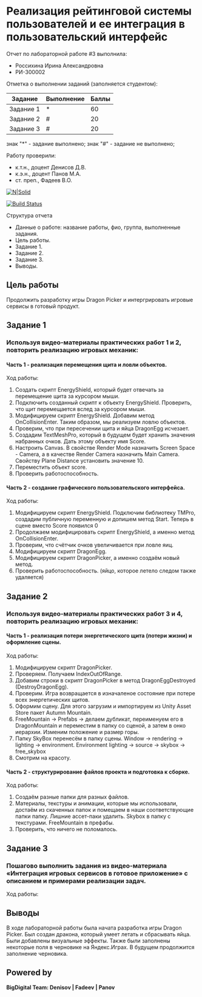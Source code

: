 # Реализация рейтинговой системы пользователей и ее интеграция в пользовательский интерфейс
Отчет по лабораторной работе #3 выполнила:
- Россихина Ирина Александровна
- РИ-300002

Отметка о выполнении заданий (заполняется студентом):

| Задание | Выполнение | Баллы |
| ------ | ------ | ------ |
| Задание 1 | * | 60 |
| Задание 2 | # | 20 |
| Задание 3 | # | 20 |

знак "*" - задание выполнено; знак "#" - задание не выполнено;

Работу проверили:
- к.т.н., доцент Денисов Д.В.
- к.э.н., доцент Панов М.А.
- ст. преп., Фадеев В.О.

[![N|Solid](https://cldup.com/dTxpPi9lDf.thumb.png)](https://nodesource.com/products/nsolid)

[![Build Status](https://travis-ci.org/joemccann/dillinger.svg?branch=master)](https://travis-ci.org/joemccann/dillinger)

Структура отчета

- Данные о работе: название работы, фио, группа, выполненные задания.
- Цель работы.
- Задание 1.
- Задание 2.
- Задание 3.
- Выводы.

## Цель работы
Продолжить разработку игры Dragon Picker и интергрировать игровые сервисы в готовый продукт.

## Задание 1
### Используя видео-материалы практических работ 1 и 2, повторить реализацию игровых механик:
#### Часть 1 - реализация перемещения щита и ловли объектов.
Ход работы:
1. Создать скрипт EnergyShield, который будет отвечать за перемещение щита за курсором мыши.
2. Подключить созданный скрипт к объекту EnergyShield. Проверить, что щит перемещается вслед за курсором мыши.
3. Модифицируем скрипт EnergyShield. Добавим метод OnCollisionEnter. Таким образом, мы реализуем ловлю объектов.
4. Проверим, что при пересечении щита и яйца DragonEgg исчезает.
5. Создадим TextMeshPro, который в будущем будет хранить значения набранных очков. Дать этому объекту имя Score.
6. Настроить Canvas. В свойстве Render Mode назначить Screen Space - Camera, а в качестве Render Camera назначить Main Camera. Свойству Plane Distance установить значение 10.
7. Переместить объект score.
8. Проверить работоспособность.

#### Часть 2 - создание графического пользовательского интерфейса.
Ход работы:
1. Модифицируем скрипт EnergyShield. Подключим библиотеку TMPro, создадим публичную переменную и допишем метод Start. Теперь в сцене вместо Score появился 0
2. Продолжаем модифицировать скрипт EnergyShield, а именно метод OnCollisionEnter. 
3. Проверим, что счётчик очков увеличивается при ловле яиц.
4. Модифицируем скрипт DragonEgg.
5. Модифицируем скрипт DragonPicker, а именно создаём новый метод.
6. Проверить работоспособность. (яйцо, которое летело следом также удаляется)

## Задание 2
### Используя видео-материалы практических работ 3 и 4, повторить реализацию игровых механик:
#### Часть 1 - реализация потери энергетического щита (потери жизни) и оформление сцены.
Ход работы:
1. Модифицируем скрипт DragonPicker.
2. Проверяем. Получаем IndexOutOfRange.
3. Добавим строки в скрипт DragonPicker в метод DragonEggDestroyed (DestroyDragonEgg).
4. Проверим. Игра возвращается в изначаленое состояние при потере всех энергетических щитов.
5. Оформим сцену. Для этого загрузим и импортируем из Unity Asset Store пакет Autumn Mountain.
6. FreeMountain -> Prefabs -> делаем дубликат, переименуем его в DragonMountain и переместим в папку со сценой, а затем в онко иерархии. Изменим положение и размер горы.
7. Папку SkyBox перенесём в папку сцены. Window -> rendering  -> lighting -> environment. Environment lighting -> source -> skybox  -> free_skybox
8. Смотрим на красоту.

#### Часть 2 - структурирование файлов проекта и подготовка к сборке.
Ход работы:
1. Создаём разные папки для разных файлов.
2. Материалы, текстуры и анимации, которые мы использовали, достаём из скаченных папок и помещаем в наши соответствующие папки папку. Лишние ассет-паки удалить. Skybox в папку с текстурами. FreeMountain в префабы.
3. Проверить, что ничего не поломалось.

## Задание 3
### Пошагово выполнить задания из видео-материала «Интеграция игровых сервисов в готовое приложение» с описанием и примерами реализации задач.
Ход работы:
 
## Выводы

В ходе лабораторной работы была начата разработка игры Dragon Picker. Был создан дракона, который умеет летать и сбрасывать яйца. Были добавлены визуальные эффекты. Также были заполнены некоторые поля в черновике на Яндекс.Играх. В будущем продолжится заполнение черновика.


## Powered by

**BigDigital Team: Denisov | Fadeev | Panov**
